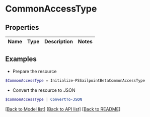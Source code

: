 # CommonAccessType
## Properties

Name | Type | Description | Notes
------------ | ------------- | ------------- | -------------

## Examples

- Prepare the resource
```powershell
$CommonAccessType = Initialize-PSSailpointBetaCommonAccessType 
```

- Convert the resource to JSON
```powershell
$CommonAccessType | ConvertTo-JSON
```

[[Back to Model list]](../README.md#documentation-for-models) [[Back to API list]](../README.md#documentation-for-api-endpoints) [[Back to README]](../README.md)

